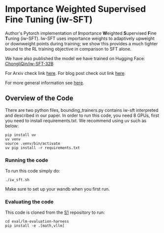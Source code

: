 # Importance Weighted Supervised Fine Tuning (iw-SFT)

Author's Pytorch implementation of **I**mportance **W**eighted **S**upervised **F**ine **T**uning (iw-SFT). Iw-SFT uses importance weights to adaptively upweight or downweight points during training; we show this provides a much tighter bound to the RL training objective in comparison to SFT alone.

We have also published the model we have trained on Hugging Face: [ChongliQin/iw-SFT-32B](https://huggingface.co/ChongliQin/iw-SFT-32B)

For Arxiv check link [here](https://arxiv.org/abs/2507.12856). For blog post check out link [here](https://the-emotional-scientist.ghost.io/supervised-fine-tuning-on-curated-data-is-reinforcement-learning-and-can-be-improved/).

For more general information see [here](https://independentresearch.ai/posts/iwsft/).

## Overview of the Code
There are two python files, bounding_trainers.py contains iw-sft interpreted and described in our paper. In order to run this code, you need 8 GPUs, first you need to install requirements.txt. We recommend using uv such as below:
~~~
pip install uv
uv venv
source .venv/bin/activate
uv pip install -r requirements.txt
~~~

### Running the code
To run this code simply do:
~~~
./iw_sft.sh
~~~
Make sure to set up your wandb when you first run.

### Evaluating the code
This code is cloned from the [S1](https://github.com/simplescaling/s1) repository to run:
~~~
cd eval/lm-evaluation-harness
pip install -e .[math,vllm]
~~~
